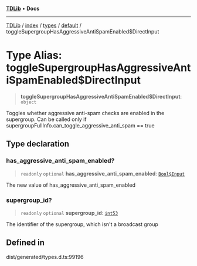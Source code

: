 [**TDLib**](../../../../../../README.md) • **Docs**

***

[TDLib](../../../../../../modules.md) / [index](../../../../../README.md) / [types](../../../README.md) / [default](../README.md) / toggleSupergroupHasAggressiveAntiSpamEnabled$DirectInput

# Type Alias: toggleSupergroupHasAggressiveAntiSpamEnabled$DirectInput

> **toggleSupergroupHasAggressiveAntiSpamEnabled$DirectInput**: `object`

Toggles whether aggressive anti-spam checks are enabled in the supergroup. Can be called only if supergroupFullInfo.can_toggle_aggressive_anti_spam == true

## Type declaration

### has\_aggressive\_anti\_spam\_enabled?

> `readonly` `optional` **has\_aggressive\_anti\_spam\_enabled**: [`Bool$Input`](Bool$Input.md)

The new value of has_aggressive_anti_spam_enabled

### supergroup\_id?

> `readonly` `optional` **supergroup\_id**: [`int53`](int53.md)

The identifier of the supergroup, which isn't a broadcast group

## Defined in

dist/generated/types.d.ts:99196

